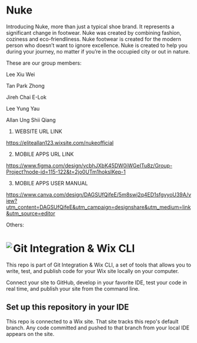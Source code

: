 # Nuke

Introducing Nuke, more than just a typical shoe brand. It represents a significant change in footwear. Nuke was created by combining fashion, coziness and eco-friendliness. Nuke footwear is created for the modern person who doesn’t want to ignore excellence. Nuke is created to help you during your journey, no matter if you’re in the occupied city or out in nature.

These are our group members:

Lee Xiu Wei

Tan Park Zhong

Jireh Chai E-Lok

Lee Yung Yau

Allan Ung Shii Qiang

1.	WEBSITE URL LINK

https://eliteallan123.wixsite.com/nukeofficial 

2.	MOBILE APPS URL LINK

https://www.figma.com/design/vcbhJXbK45DW0iWGeITu8z/Group-Project?node-id=115-122&t=2jo0UTm1hoksIKep-1

3.  MOBILE APPS USER MANUAL

https://www.canva.com/design/DAGSUfQifeE/5m8swj2q4ED1sfgvyoU39A/view?utm_content=DAGSUfQifeE&utm_campaign=designshare&utm_medium=link&utm_source=editor 


Others:

# Git Integration & Wix CLI <img align="left" src="https://user-images.githubusercontent.com/89579857/185785022-cab37bf5-26be-4f11-85f0-1fac63c07d3b.png">

This repo is part of Git Integration & Wix CLI, a set of tools that allows you to write, test, and publish code for your Wix site locally on your computer. 

Connect your site to GitHub, develop in your favorite IDE, test your code in real time, and publish your site from the command line.

## Set up this repository in your IDE
This repo is connected to a Wix site. That site tracks this repo's default branch. Any code committed and pushed to that branch from your local IDE appears on the site.
